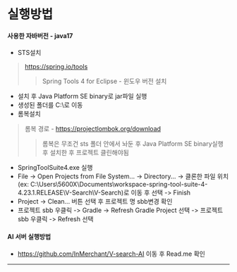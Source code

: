 # 실행방법

#### 사용한 자바버전 - java17
+ STS설치
> https://spring.io/tools
>> Spring Tools 4 for Eclipse - 윈도우 버전 설치
+ 설치 후 Java Platform SE binary로 jar파일 실행
+ 생성된 폴더를 C:\로 이동
+ 롬복설치
> 롬복 경로 - https://projectlombok.org/download 
>> 롬복은 무조건 sts 폴더 안에서 놔둔 후 Java Platform SE binary실행 후 설치한 후 프로젝트 클린해야됨
+ SpringToolSuite4.exe 실행
+ File -> Open Projects from File System... -> Directory... -> 클론한 파일 위치(ex: C:\Users\5600X\Documents\workspace-spring-tool-suite-4-4.23.1.RELEASE\V-Search\V-Search)로 이동 후 선택 -> Finish
+ Project -> Clean... 버튼 선택 후 프로젝트 명 sbb변경 확인
+ 프로젝트 sbb 우클릭 -> Gradle -> Refresh Gradle Project 선택 -> 프로젝트 sbb 우클릭 -> Refresh 선택

#### AI 서버 실행방법
+ <https://github.com/InMerchant/V-search-AI> 이동 후 Read.me 확인
---

